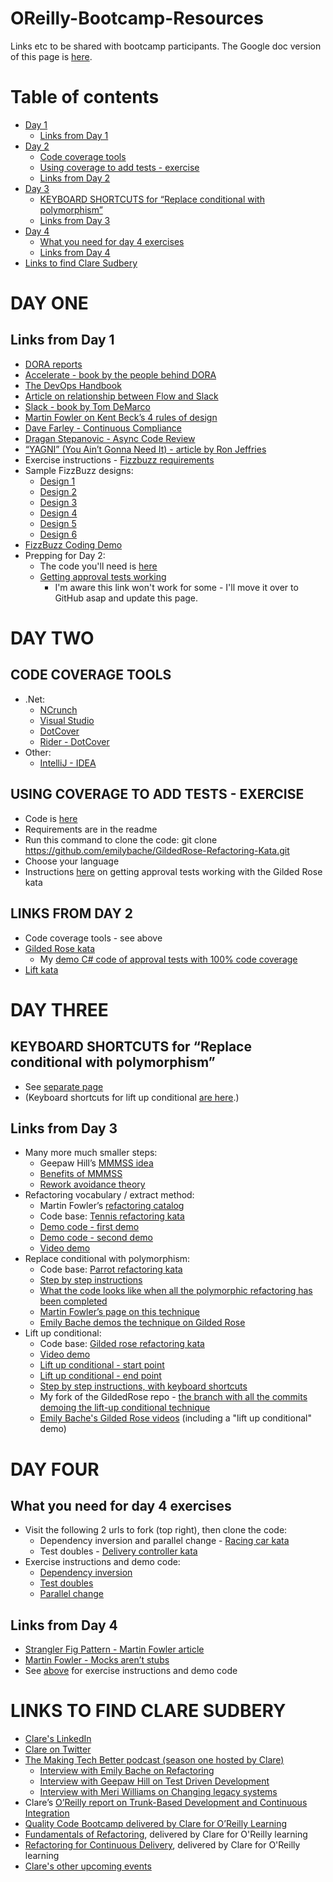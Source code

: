 # OReilly-Bootcamp-Resources
Links etc to be shared with bootcamp participants. The Google doc version of this page is [here](https://docs.google.com/document/d/1-R4NSu679ymbXBneWmib8HC4viaGqmkLzGGPu9ITSOE/edit?usp=sharing).

# Table of contents
- [Day 1](#day-one)
  - [Links from Day 1](#links-from-day-1)
- [Day 2](#day-two)
  - [Code coverage tools](#code-coverage-tools)
  - [Using coverage to add tests - exercise](#using-coverage-to-add-tests---exercise)
  - [Links from Day 2](#links-from-day-2)
- [Day 3](#day-three)
  - [KEYBOARD SHORTCUTS for “Replace conditional with polymorphism”](#keyboard-shortcuts-for-replace-conditional-with-polymorphism)
  - [Links from Day 3](#links-from-day-3)
- [Day 4](#day-four)
  - [What you need for day 4 exercises](#what-you-need-for-day-4-exercises)
  - [Links from Day 4](#links-from-day-4)
- [Links to find Clare Sudbery](#links-to-find-clare-sudbery)

# DAY ONE

## Links from Day 1

- [DORA reports](https://www.devops-research.com/research.html)
- [Accelerate - book by the people behind DORA](https://itrevolution.com/book/accelerate/)
- [The DevOps Handbook](https://learning.oreilly.com/library/view/the-devops-handbook/9781457191381/)
- [Article on relationship between Flow and Slack](https://www.sitepoint.com/we-simulated-waterfall-kanban-scrum-which-works-best/)
- [Slack - book by Tom DeMarco](https://www.penguinrandomhouse.com/books/39276/slack-by-tom-demarco/)
- [Martin Fowler on Kent Beck’s 4 rules of design](https://martinfowler.com/bliki/BeckDesignRules.html)
- [Dave Farley - Continuous Compliance](https://www.davefarley.net/?p=285)
- [Dragan Stepanovic - Async Code Review](https://www.infoq.com/articles/co-creation-patterns-software-development/)
- [“YAGNI” (You Ain’t Gonna Need It) - article by Ron Jeffries](https://ronjeffries.com/xprog/articles/practices/pracnotneed/)
- Exercise instructions - [Fizzbuzz requirements](https://www.sammancoaching.org/kata_descriptions/fizzbuzz.html)
- Sample FizzBuzz designs:
  - [Design 1](https://github.com/emilybache/FizzBuzzKata-Samples/blob/master/java/src/main/java/codingdojo/Fizzbuzz1.java)
  - [Design 2](https://github.com/emilybache/FizzBuzzKata-Samples/blob/master/java/src/main/java/codingdojo/Fizzbuzz2.java)
  - [Design 3](https://github.com/emilybache/FizzBuzzKata-Samples/blob/master/java/src/main/java/codingdojo/Fizzbuzz3.java)
  - [Design 4](https://github.com/emilybache/FizzBuzzKata-Samples/blob/master/java/src/main/java/codingdojo/Fizzbuzz4.java)
  - [Design 5](https://github.com/emilybache/FizzBuzzKata-Samples/blob/master/java/src/main/java/codingdojo/Fizzbuzz5.java)
  - [Design 6](https://github.com/emilybache/FizzBuzzKata-Samples/blob/master/java/src/main/java/codingdojo/Fizzbuzz6.java)
- [FizzBuzz Coding Demo](https://vimeo.com/813994444/d6a81e4275)
- Prepping for Day 2: 
  - The code you'll need is [here](https://github.com/emilybache/GildedRose-Refactoring-Kata)
  - [Getting approval tests working](/gilded-rose-approvals.md)
    - I'm aware this link won't work for some - I'll move it over to GitHub asap and update this page.
 
# DAY TWO 

## CODE COVERAGE TOOLS
- .Net:
  - [NCrunch](https://www.ncrunch.net/)
  - [Visual Studio](https://learn.microsoft.com/en-us/visualstudio/test/using-code-coverage-to-determine-how-much-code-is-being-tested?view=vs-2022&tabs=csharp)
  - [DotCover](https://www.jetbrains.com/dotcover)
  - [Rider - DotCover](https://www.jetbrains.com/help/rider/Settings_DotCover.html)
- Other:
  - [IntelliJ - IDEA](https://www.jetbrains.com/help/idea/code-coverage.html)

## USING COVERAGE TO ADD TESTS - EXERCISE 
- Code is [here](https://github.com/emilybache/GildedRose-Refactoring-Kata) 
- Requirements are in the readme
- Run this command to clone the code: git clone https://github.com/emilybache/GildedRose-Refactoring-Kata.git
- Choose your language
- Instructions [here](/gilded-rose-approvals.md) on getting approval tests working with the Gilded Rose kata

## LINKS FROM DAY 2
- Code coverage tools - see above
- [Gilded Rose kata](https://github.com/emilybache/GildedRose-Refactoring-Kata)
  - My [demo C# code of approval tests with 100% code coverage](https://github.com/claresudbery/GildedRose-Refactoring-Kata/tree/coverage-demo-complete)
- [Lift kata](https://github.com/emilybache/Lift-Kata/)

# DAY THREE

## KEYBOARD SHORTCUTS for “Replace conditional with polymorphism”

- See [separate page](/polymorphism-step-by-step.md)
- (Keyboard shortcuts for lift up conditional [are here](/lift-up-conditional-step-by-step.md).)

## Links from Day 3

- Many more much smaller steps:
    - Geepaw Hill’s [MMMSS idea](https://www.geepawhill.org/2021/09/29/many-more-much-smaller-steps-first-sketch/)
    - [Benefits of MMMSS](https://www.geepawhill.org/2021/11/16/mmmss-the-intrinsic-benefit-of-steps/)
    - [Rework avoidance theory](https://www.geepawhill.org/2020/07/17/the-rat-rework-avoidance-theory/) 
- Refactoring vocabulary / extract method:
    - Martin Fowler’s [refactoring catalog](https://refactoring.com/catalog/)
    - Code base: [Tennis refactoring kata](https://github.com/emilybache/Tennis-Refactoring-Kata)
    - [Demo code - first demo](https://github.com/claresudbery/Tennis-Refactoring-Kata/blob/extract-method/csharp/Tennis/TennisGame3.cs)
    - [Demo code - second demo](https://github.com/claresudbery/Tennis-Refactoring-Kata/blob/extract-method-demo/csharp/Tennis/TennisGame1.cs)
    - [Video demo](https://www.youtube.com/watch?v=8G0Y4kDdqNY)
- Replace conditional with polymorphism:
    - Code base: [Parrot refactoring kata](https://github.com/emilybache/Parrot-Refactoring-Kata)
    - [Step by step instructions](/polymorphism-step-by-step.md)
    - [What the code looks like when all the polymorphic refactoring has been completed](https://github.com/claresudbery/Parrot-Refactoring-Kata/tree/polymorphism-no-inheritance/CSharp/Parrot)
    - [Martin Fowler’s page on this technique](https://refactoring.com/catalog/replaceConditionalWithPolymorphism.html)
    - [Emily Bache demos the technique on Gilded Rose](https://www.youtube.com/watch?v=NADVhSjeyJA)
- Lift up conditional:
    - Code base: [Gilded rose refactoring kata](https://github.com/emilybache/GildedRose-Refactoring-Kata)
    - [Video demo](https://vimeo.com/801311948/41a83a3c4e)
    - [Lift up conditional - start point](https://github.com/claresudbery/GildedRose-Refactoring-Kata/blob/csharp-liftup-start/csharp/GildedRose.cs) 
    - [Lift up conditional - end point](https://github.com/claresudbery/GildedRose-Refactoring-Kata/blob/csharp-liftup-demo/csharp/GildedRose.cs)
    - [Step by step instructions, with keyboard shortcuts](/lift-up-conditional-step-by-step.md)
    - My fork of the GildedRose repo - [the branch with all the commits demoing the lift-up conditional technique](https://github.com/claresudbery/GildedRose-Refactoring-Kata/tree/csharp-liftup-demo)
    - [Emily Bache's Gilded Rose videos](https://clare-wiki.herokuapp.com/pages/think/code-princ/Refactoring#emilys-gilded-rose-demo-videos) (including a "lift up conditional" demo) 

# DAY FOUR

## What you need for day 4 exercises

- Visit the following 2 urls to fork (top right), then clone the code: 
    - Dependency inversion and parallel change - [Racing car kata](https://github.com/emilybache/Racing-Car-Katas.git)
    - Test doubles - [Delivery controller kata](https://github.com/emilybache/DeliveryController-Refactoring-Kata.git)
- Exercise instructions and demo code:
    - [Dependency inversion](/dependency-injection.md)
    - [Test doubles](/test-doubles.md)
    - [Parallel change](/parallel-change.md)

## Links from Day 4

- [Strangler Fig Pattern - Martin Fowler article](https://martinfowler.com/bliki/StranglerFigApplication.html)
- [Martin Fowler - Mocks aren’t stubs](https://martinfowler.com/articles/mocksArentStubs.html)
- See [above](#what-you-need-for-day-4-exercises) for exercise instructions and demo code

# LINKS TO FIND CLARE SUDBERY

- [Clare's LinkedIn](https://www.linkedin.com/in/clare-sudbery-she-her-35939540/)
- [Clare on Twitter](https://twitter.com/ClareSudbery)
- [The Making Tech Better podcast (season one hosted by Clare)](https://www.madetech.com/podcast/)  
  - [Interview with Emily Bache on Refactoring](https://www.madetech.com/podcast/episode-19-emily-bache/)
  - [Interview with Geepaw Hill on Test Driven Development](https://www.madetech.com/podcast/episode-15-geepaw-hill/)
  - [Interview with Meri Williams on Changing legacy systems](https://www.madetech.com/podcast/episode-10-meri-williams/)
- Clare’s [O’Reilly report on Trunk-Based Development and Continuous Integration](https://www.oreilly.com/library/view/what-is-trunk-based/9781098146658/)
- [Quality Code Bootcamp delivered by Clare for O’Reilly Learning](https://learning.oreilly.com/live-events/quality-code-boot-camp/0636920086483/)
- [Fundamentals of Refactoring](https://learning.oreilly.com/live-events/fundamentals-of-refactoring/0636920069707/0636920069705/), delivered by Clare for O'Reilly learning
- [Refactoring for Continuous Delivery](https://learning.oreilly.com/live-events/refactoring-for-continuous-delivery/0636920074785/0636920074784/), delivered by Clare for O'Reilly learning
- [Clare's other upcoming events](https://medium.com/a-woman-in-technology/events-28336c2586df)

